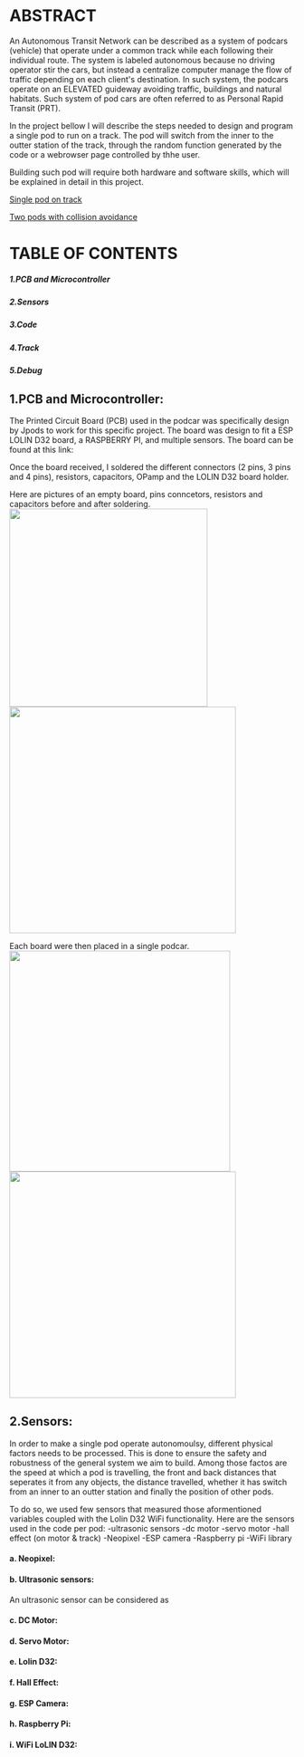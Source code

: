 # ABSTRACT

 An Autonomous Transit Network can be described as a system of podcars (vehicle) that operate under a common track while each following their individual route. The system is labeled autonomous because no driving operator stir the cars, but instead a centralize computer manage the flow of traffic depending on each client's destination. In such system, the podcars operate on an ELEVATED guideway avoiding traffic, buildings and natural habitats. Such system of pod cars are often referred to as Personal Rapid Transit (PRT). 
 
 In the project bellow I will describe the steps needed to design and program a single pod to run on a track. The pod will switch from the inner to the outter station of the track, through the random function generated by the code or a webrowser page controlled by thhe user. 

Building such pod will require both hardware and software skills, which will be explained in detail in this project.  
  

[Single pod on track](https://player.vimeo.com/video/390130443)

[Two pods with collision avoidance](https://www.youtube.com/watch?v=rCR6fW-CSME)
 
# TABLE OF CONTENTS 
##### 1.PCB and Microcontroller   
##### 2.Sensors   
##### 3.Code    
##### 4.Track  
##### 5.Debug  
 
 
 ## 1.PCB and Microcontroller: 
 
 The Printed Circuit Board (PCB) used in the podcar was specifically design by Jpods to work for this specific project. The board was design to fit a ESP LOLIN D32 board, a RASPBERRY PI, and multiple sensors. The board can be found at this link:
 
 Once the board received, I soldered the different connectors (2 pins, 3 pins and 4 pins), resistors, capacitors, OPamp and the LOLIN D32 board holder. 

Here are pictures of an empty board, pins conncetors, resistors and capacitors before and after soldering. 
<img src="https://user-images.githubusercontent.com/58591461/74691817-32a8f080-5199-11ea-8c66-da995081eb52.jpg" width="350">
<img src="https://user-images.githubusercontent.com/58591461/74690625-95e45400-5194-11ea-99a9-ad1611ff258d.JPG" width="400">


Each board were then placed in a single podcar.  
<img src="https://user-images.githubusercontent.com/58591461/74691691-a696c900-5198-11ea-8146-19ac58ae621d.jpg" width="390">  <img src="https://user-images.githubusercontent.com/58591461/74691734-d34ae080-5198-11ea-8845-0f1f017e3e73.jpg" width="400">


## 2.Sensors: 

 In order to make a single pod operate autonomoulsy, different physical factors needs to be processed. This is done to ensure the safety and robustness of the general system we aim to build. Among those factos are the speed at which a pod is travelling, the front and back distances that seperates it from any objects, the distance travelled,  whether it has switch from an inner to an outter station and finally the position of other pods.  

 To do so, we used few sensors that measured those aformentioned variables coupled with the Lolin D32 WiFi functionality. Here are the sensors used in the code per pod:
 -ultrasonic sensors
 -dc motor
 -servo motor
 -hall effect (on motor & track)
 -Neopixel
 -ESP camera
 -Raspberry pi
 -WiFi library
   
   #### a. Neopixel:
   
   
   #### b. Ultrasonic sensors:
   An ultrasonic sensor can be considered as 
    
   #### c. DC Motor:
     
   #### d. Servo Motor:
      
   #### e. Lolin D32:
   
   #### f. Hall Effect:
   
   #### g. ESP Camera:
   
   #### h. Raspberry Pi:
   
   #### i. WiFi LoLIN D32:
 



 

  
